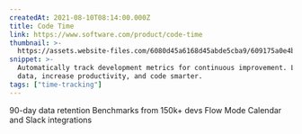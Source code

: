 ```yaml
---
createdAt: 2021-08-10T08:14:00.000Z
title: Code Time
link: https://www.software.com/product/code-time
thumbnail: >-
  https://assets.website-files.com/6080d45a6168d45abde5cba9/609175a0e4b33c96a122a23d_webclip-256.png
snippet: >-
  Automatically track development metrics for continuous improvement. Learn from
  data, increase productivity, and code smarter.
tags: ["time-tracking"]
---
```

90-day data retention
Benchmarks from 150k+ devs
Flow Mode
Calendar and Slack integrations